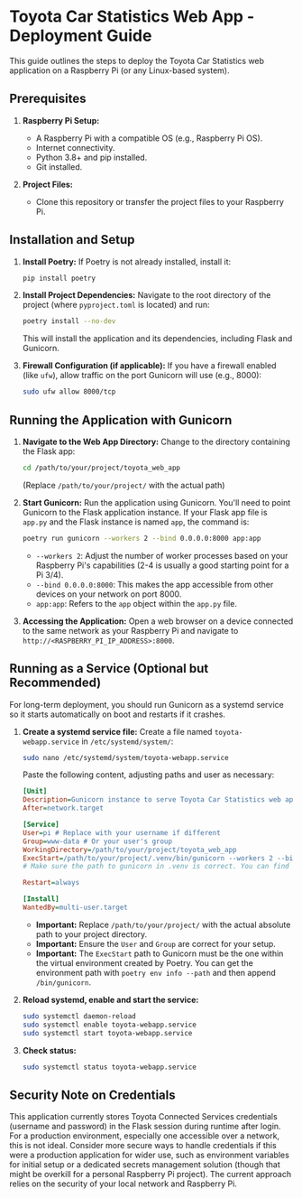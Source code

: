 # Toyota Car Statistics Web App - Deployment Guide

This guide outlines the steps to deploy the Toyota Car Statistics web application on a Raspberry Pi (or any Linux-based system).

## Prerequisites

1.  **Raspberry Pi Setup:**
    *   A Raspberry Pi with a compatible OS (e.g., Raspberry Pi OS).
    *   Internet connectivity.
    *   Python 3.8+ and pip installed.
    *   Git installed.

2.  **Project Files:**
    *   Clone this repository or transfer the project files to your Raspberry Pi.

## Installation and Setup

1.  **Install Poetry:**
    If Poetry is not already installed, install it:
    ```bash
    pip install poetry
    ```

2.  **Install Project Dependencies:**
    Navigate to the root directory of the project (where `pyproject.toml` is located) and run:
    ```bash
    poetry install --no-dev
    ```
    This will install the application and its dependencies, including Flask and Gunicorn.

3.  **Firewall Configuration (if applicable):**
    If you have a firewall enabled (like `ufw`), allow traffic on the port Gunicorn will use (e.g., 8000):
    ```bash
    sudo ufw allow 8000/tcp
    ```

## Running the Application with Gunicorn

1.  **Navigate to the Web App Directory:**
    Change to the directory containing the Flask app:
    ```bash
    cd /path/to/your/project/toyota_web_app 
    ```
    (Replace `/path/to/your/project/` with the actual path)


2.  **Start Gunicorn:**
    Run the application using Gunicorn. You'll need to point Gunicorn to the Flask application instance. If your Flask app file is `app.py` and the Flask instance is named `app`, the command is:
    ```bash
    poetry run gunicorn --workers 2 --bind 0.0.0.0:8000 app:app
    ```
    *   `--workers 2`: Adjust the number of worker processes based on your Raspberry Pi's capabilities (2-4 is usually a good starting point for a Pi 3/4).
    *   `--bind 0.0.0.0:8000`: This makes the app accessible from other devices on your network on port 8000.
    *   `app:app`: Refers to the `app` object within the `app.py` file.

3.  **Accessing the Application:**
    Open a web browser on a device connected to the same network as your Raspberry Pi and navigate to `http://<RASPBERRY_PI_IP_ADDRESS>:8000`.

## Running as a Service (Optional but Recommended)

For long-term deployment, you should run Gunicorn as a systemd service so it starts automatically on boot and restarts if it crashes.

1.  **Create a systemd service file:**
    Create a file named `toyota-webapp.service` in `/etc/systemd/system/`:
    ```bash
    sudo nano /etc/systemd/system/toyota-webapp.service
    ```
    Paste the following content, adjusting paths and user as necessary:

    ```ini
    [Unit]
    Description=Gunicorn instance to serve Toyota Car Statistics web app
    After=network.target

    [Service]
    User=pi # Replace with your username if different
    Group=www-data # Or your user's group
    WorkingDirectory=/path/to/your/project/toyota_web_app
    ExecStart=/path/to/your/project/.venv/bin/gunicorn --workers 2 --bind 0.0.0.0:8000 app:app
    # Make sure the path to gunicorn in .venv is correct. You can find it with 'poetry env info --path'/bin/gunicorn

    Restart=always

    [Install]
    WantedBy=multi-user.target
    ```
    *   **Important:** Replace `/path/to/your/project/` with the actual absolute path to your project directory.
    *   **Important:** Ensure the `User` and `Group` are correct for your setup.
    *   **Important:** The `ExecStart` path to Gunicorn must be the one within the virtual environment created by Poetry. You can get the environment path with `poetry env info --path` and then append `/bin/gunicorn`.

2.  **Reload systemd, enable and start the service:**
    ```bash
    sudo systemctl daemon-reload
    sudo systemctl enable toyota-webapp.service
    sudo systemctl start toyota-webapp.service
    ```

3.  **Check status:**
    ```bash
    sudo systemctl status toyota-webapp.service
    ```

## Security Note on Credentials
This application currently stores Toyota Connected Services credentials (username and password) in the Flask session during runtime after login. For a production environment, especially one accessible over a network, this is not ideal. Consider more secure ways to handle credentials if this were a production application for wider use, such as environment variables for initial setup or a dedicated secrets management solution (though that might be overkill for a personal Raspberry Pi project). The current approach relies on the security of your local network and Raspberry Pi.
